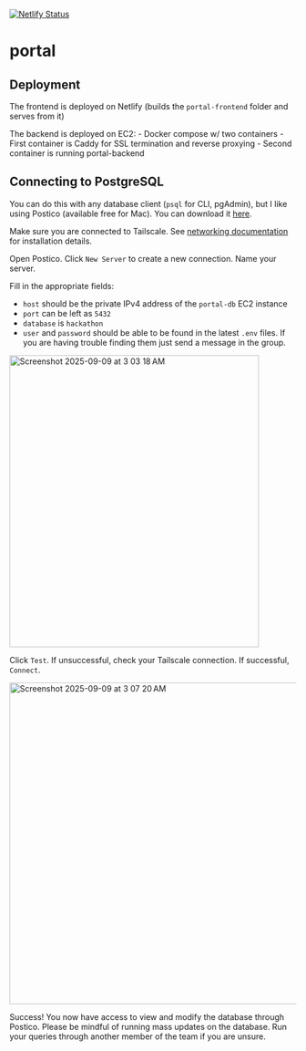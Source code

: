 [![Netlify Status](https://api.netlify.com/api/v1/badges/54be151e-1377-4bcf-a6c4-03f9c87c2546/deploy-status)](https://app.netlify.com/sites/hackduke-portal/deploys)

# portal

## Deployment

The frontend is deployed on Netlify (builds the `portal-frontend` folder and serves from it)

The backend is deployed on EC2:
    - Docker compose w/ two containers
    - First container is Caddy for SSL termination and reverse proxying
    - Second container is running portal-backend

## Connecting to PostgreSQL

You can do this with any database client (`psql` for CLI, pgAdmin), but I like using Postico (available free for Mac). You can download it [here](https://eggerapps.at/postico2/).

Make sure you are connected to Tailscale. See [networking documentation](https://eggerapps.at/postico2/) for installation details. 

Open Postico. Click `New Server` to create a new connection. Name your server. 

Fill in the appropriate fields:
- `host` should be the private IPv4 address of the `portal-db` EC2 instance 
- `port` can be left as `5432`
- `database` is `hackathon`
- `user` and `password` should be able to be found in the latest `.env` files. If you are having trouble finding them just send a message in the group.

<img width="438" height="512" alt="Screenshot 2025-09-09 at 3 03 18 AM" src="https://github.com/user-attachments/assets/be608742-94e0-449a-a616-67274a8de74e" />

Click `Test`. If unsuccessful, check your Tailscale connection. If successful, `Connect`.

<img width="943" height="564" alt="Screenshot 2025-09-09 at 3 07 20 AM" src="https://github.com/user-attachments/assets/53cde9ba-229b-405f-886d-ed17ecd8d34d" />

Success! You now have access to view and modify the database through Postico. Please be mindful of running mass updates on the database. Run your queries through another member of the team if you are unsure. 
